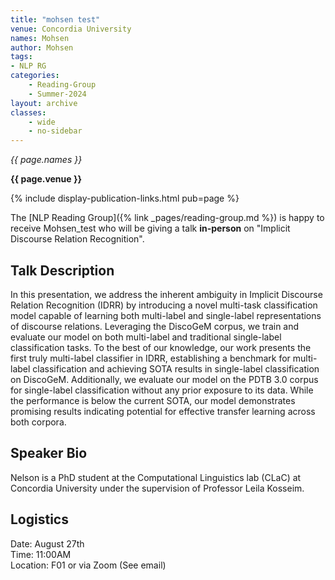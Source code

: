 ```yaml
---
title: "mohsen test"
venue: Concordia University
names: Mohsen
author: Mohsen
tags:
- NLP RG
categories:
    - Reading-Group
    - Summer-2024
layout: archive
classes:
    - wide
    - no-sidebar
---
```


*{{ page.names }}*

**{{ page.venue }}**

{% include display-publication-links.html pub=page %}

The [NLP Reading Group]({% link _pages/reading-group.md %}) is happy to receive Mohsen_test who will be giving a talk **in-person** on "Implicit Discourse Relation Recognition".

## Talk Description

In this presentation, we address the inherent ambiguity in Implicit Discourse Relation Recognition (IDRR) by introducing a novel multi-task classification model capable of learning both multi-label and single-label representations of discourse relations. Leveraging the DiscoGeM corpus, we train and evaluate our model on both multi-label and traditional single-label classification tasks. To the best of our knowledge, our work presents the first truly multi-label classifier in IDRR, establishing a benchmark for multi-label classification and achieving SOTA results in single-label classification on DiscoGeM. Additionally, we evaluate our model on the PDTB 3.0 corpus for single-label classification without any prior exposure to its data. While the performance is below the current SOTA, our model demonstrates promising results indicating potential for effective transfer learning across both corpora.

## Speaker Bio

Nelson is a PhD student at the Computational Linguistics lab (CLaC) at Concordia University under the supervision of Professor Leila Kosseim.

## Logistics

Date: August 27th<br>
Time: 11:00AM <br>
Location: F01 or via Zoom (See email)
